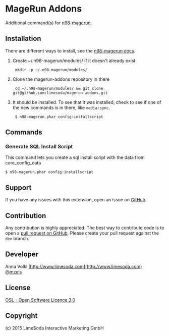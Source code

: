 MageRun Addons
==============

Additional command(s) for [n98-magerun](https://github.com/netz98/n98-magerun).

Installation
------------
There are different ways to install, see the [n98-magerun docs](http://magerun.net/introducting-the-new-n98-magerun-module-system/).

1. Create ~/.n98-magerun/modules/ if it doesn't already exist.

        mkdir -p ~/.n98-magerun/modules/

2. Clone the magerun-addons repository in there

        cd ~/.n98-magerun/modules/ && git clone git@github.com:limesoda/magerun-addons.git

3. It should be installed. To see that it was installed, check to see if one of the new commands is in there, like `media:sync`.

        $ n98-magerun.phar config:installscript

Commands
--------

### Generate SQL Install Script ###

This command lets you create a sql install script with the data from core_config_data

    $ n98-magerun.phar config:installscript

Support
-------
If you have any issues with this extension, open an issue on
[GitHub](https://github.com/LimeSoda/mageerun-addons/issues).

Contribution
------------
Any contribution is highly appreciated. The best way to contribute code is to open a [pull request on GitHub](https://help.github.com/articles/using-pull-requests). Please create your pull request against the `dev` branch.

Developer
---------
Anna Völkl
[http://www.limesoda.com](http://www.limesoda.com)  
[@mzeis](https://twitter.com/rescueAnn)

License
-------
[OSL - Open Software Licence 3.0](http://opensource.org/licenses/osl-3.0.php)

Copyright
---------
(c) 2015 LimeSoda Interactive Marketing GmbH